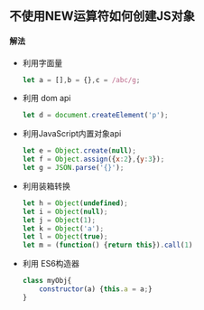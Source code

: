 ## 不使用NEW运算符如何创建JS对象
#### 解法
+ 利用字面量
  ```javascript
  let a = [],b = {},c = /abc/g;
  ``` 
+ 利用 dom api
  ```javascript 
  let d = document.createElement('p');
  ```
+ 利用JavaScript内置对象api
  ```javascript
  let e = Object.create(null);
  let f = Object.assign({x:2},{y:3});
  let g = JSON.parse('{}');
  ``` 
+ 利用装箱转换
  ```javascript
  let h = Object(undefined);
  let i = Object(null);
  let j = Object(1);
  let k = Object('a');
  let l = Object(true);
  let m = (function() {return this}).call(1)
  ``` 
+ 利用 ES6构造器
  ```javascript
  class myObj{
      constructor(a) {this.a = a;}
  }
  ``` 
